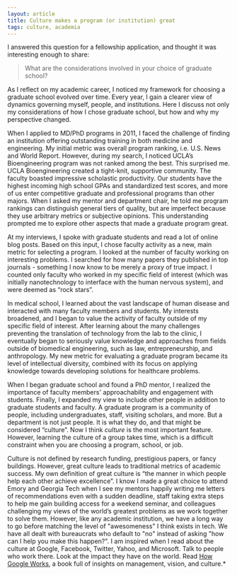 ```yaml
---
layout: article
title: Culture makes a program (or institution) great
tags: culture, academia
---
```


I answered this question for a fellowship application, and thought it was interesting enough to share:

> What are the considerations involved in your choice of graduate school?

As I reflect on my academic career, I noticed my framework for choosing a graduate school evolved over time. Every year, I gain a clearer view of dynamics governing myself, people, and institutions. Here I discuss not only my considerations of how I chose graduate school, but how and why my perspective changed.

When I applied to MD/PhD programs in 2011, I faced the challenge of finding an institution offering outstanding training in both medicine and engineering. My initial metric was overall program ranking, i.e. U.S. News and World Report. However, during my search, I noticed UCLA’s Bioengineering program was not ranked among the best. This surprised me. UCLA Bioengineering created a tight-knit, supportive community. The faculty boasted impressive scholastic productivity. Our students have the highest incoming high school GPAs and standardized test scores, and more of us enter competitive graduate and professional programs than other majors. When I asked my mentor and department chair, he told me program rankings can distinguish general tiers of quality, but are imperfect because they use arbitrary metrics or subjective opinions. This understanding prompted me to explore other aspects that made a graduate program great.

At my interviews, I spoke with graduate students and read a lot of online blog posts. Based on this input, I chose faculty activity as a new, main metric for selecting a program. I looked at the number of faculty working on interesting problems. I searched for how many papers they published in top journals - something I now know to be merely a proxy of true impact. I counted only faculty who worked in my specific field of interest (which was initially nanotechnology to interface with the human nervous system), and were deemed as “rock stars”.

In medical school, I learned about the vast landscape of human disease and interacted with many faculty members and students. My interests broadened, and I began to value the activity of faculty outside of my specific field of interest. After learning about the many challenges preventing the translation of technology from the lab to the clinic, I eventually began to seriously value knowledge and approaches from fields outside of biomedical engineering, such as law, entrepreneurship, and anthropology. My new metric for evaluating a graduate program became its level of intellectual diversity, combined with its focus on applying knowledge towards developing solutions for healthcare problems.

When I began graduate school and found a PhD mentor, I realized the importance of faculty members' approachability and engagement with students. Finally, I expanded my view to include other people in addition to graduate students and faculty. A graduate program is a community of people, including undergraduates, staff, visiting scholars, and more. But a department is not just people. It is what they do, and that might be considered “culture”. Now I think *culture* is the most important feature. However, learning the culture of a group takes time, which is a difficult constraint when you are choosing a program, school, or job.

Culture is not defined by research funding, prestigious papers, or fancy buildings. However, great culture leads to traditional metrics of academic success. My own definition of great culture is “the manner in which people help each other achieve excellence”. I know I made a great choice to attend Emory and Georgia Tech when I see my mentors happily writing me letters of recommendations even with a sudden deadline, staff taking extra steps to help me gain building access for a weekend seminar, and colleagues challenging my views of the world’s greatest problems as we work together to solve them. However, like any academic institution, we have a long way to go before matching the level of "awesomeness" I think exists in tech. We have all dealt with bureaucrats who default to "no" instead of asking "how can I help you make this happen?". I am inspired when I read about the culture at Google, Facebook, Twitter, Yahoo, and Microsoft. Talk to people who work there. Look at the impact they have on the world. Read [How Google Works](http://www.amazon.com/How-Google-Works-Eric-Schmidt/dp/1455582344), a book full of insights on management, vision, and culture.*
